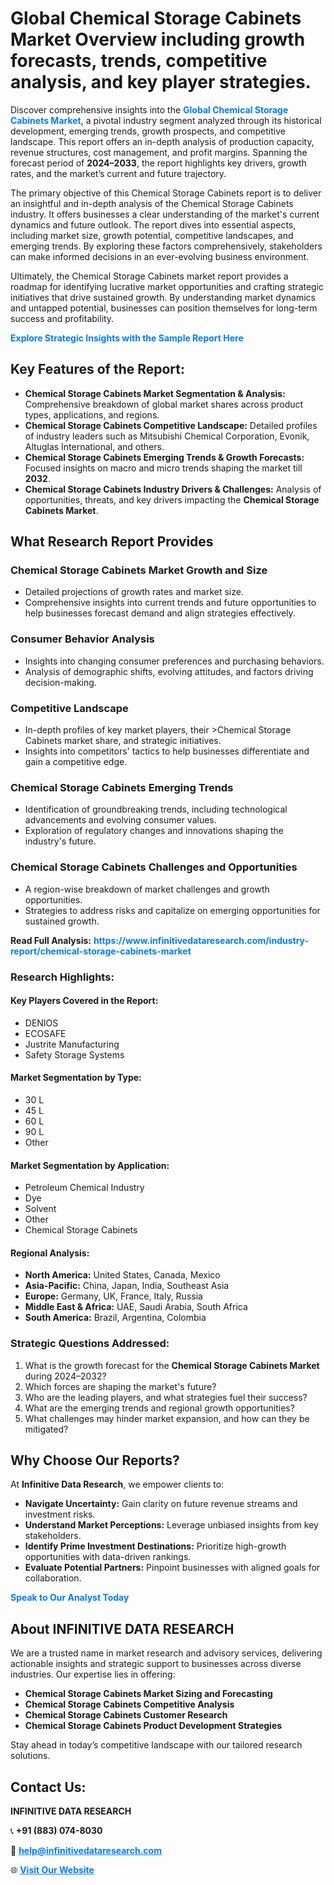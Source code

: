 <h1>Global Chemical Storage Cabinets Market Overview including growth forecasts, trends, competitive analysis, and key player strategies.</h1>
<p>
Discover comprehensive insights into the 
<a href="https://www.infinitivedataresearch.com/industry-report/chemical-storage-cabinets-market" rel="dofollow" style="color: #007BFF; text-decoration: none;"><strong>Global Chemical Storage Cabinets Market</strong></a>, a pivotal industry segment analyzed through its historical development, emerging trends, growth prospects, and competitive landscape. This report offers an in-depth analysis of production capacity, revenue structures, cost management, and profit margins. Spanning the forecast period of <strong>2024–2033</strong>, the report highlights key drivers, growth rates, and the market’s current and future trajectory.
</p>
<p>
The primary objective of this Chemical Storage Cabinets report is to deliver an insightful and in-depth analysis of the Chemical Storage Cabinets industry. It offers businesses a clear understanding of the market's current dynamics and future outlook. The report dives into essential aspects, including market size, growth potential, competitive landscapes, and emerging trends. By exploring these factors comprehensively, stakeholders can make informed decisions in an ever-evolving business environment.
</p>
<p>
Ultimately, the Chemical Storage Cabinets market report provides a roadmap for identifying lucrative market opportunities and crafting strategic initiatives that drive sustained growth. By understanding market dynamics and untapped potential, businesses can position themselves for long-term success and profitability.
</p>
<p>
<a href="https://www.infinitivedataresearch.com/request-sample/reportId=112562" style="color: #007BFF; text-decoration: none;"><strong>Explore Strategic Insights with the Sample Report Here</strong></a>
</p>

<h2>Key Features of the Report:</h2>
<ul>
<li><strong>Chemical Storage Cabinets Market Segmentation & Analysis:</strong> Comprehensive breakdown of global market shares across product types, applications, and regions.</li>
<li><strong>Chemical Storage Cabinets Competitive Landscape:</strong> Detailed profiles of industry leaders such as Mitsubishi Chemical Corporation, Evonik, Altuglas International, and others.</li>
<li><strong>Chemical Storage Cabinets Emerging Trends & Growth Forecasts:</strong> Focused insights on macro and micro trends shaping the market till <strong>2032</strong>.</li>
<li><strong>Chemical Storage Cabinets Industry Drivers & Challenges:</strong> Analysis of opportunities, threats, and key drivers impacting the <strong>Chemical Storage Cabinets Market</strong>.</li>
</ul>

<h2>What Research Report Provides</h2>
<h3>Chemical Storage Cabinets Market Growth and Size</h3>
<ul>
<li>Detailed projections of growth rates and market size.</li>
<li>Comprehensive insights into current trends and future opportunities to help businesses forecast demand and align strategies effectively.</li>
</ul>

<h3>Consumer Behavior Analysis</h3>
<ul>
<li>Insights into changing consumer preferences and purchasing behaviors.</li>
<li>Analysis of demographic shifts, evolving attitudes, and factors driving decision-making.</li>
</ul>

<h3>Competitive Landscape</h3>
<ul>
<li>In-depth profiles of key market players, their >Chemical Storage Cabinets market share, and strategic initiatives.</li>
<li>Insights into competitors' tactics to help businesses differentiate and gain a competitive edge.</li>
</ul>

<h3>Chemical Storage Cabinets Emerging Trends</h3>
<ul>
<li>Identification of groundbreaking trends, including technological advancements and evolving consumer values.</li>
<li>Exploration of regulatory changes and innovations shaping the industry's future.</li>
</ul>

<h3>Chemical Storage Cabinets Challenges and Opportunities</h3>
<ul>
<li>A region-wise breakdown of market challenges and growth opportunities.</li>
<li>Strategies to address risks and capitalize on emerging opportunities for sustained growth.</li>
</ul>
<p><strong>Read Full Analysis:</strong> <a href="https://www.infinitivedataresearch.com/industry-report/chemical-storage-cabinets-market" rel="dofollow" style="color: #007BFF; text-decoration: none;"><strong>https://www.infinitivedataresearch.com/industry-report/chemical-storage-cabinets-market</strong></a></p>
<h3>Research Highlights:</h3>
<h4>Key Players Covered in the Report:</h4>
<ul><li>DENIOS</li><li>ECOSAFE</li><li>Justrite Manufacturing</li><li>Safety Storage Systems</li></ul>
<h4>Market Segmentation by Type:</h4>
<ul><li>30 L</li><li>45 L</li><li>60 L</li><li>90 L</li><li>Other</li></ul>
<h4>Market Segmentation by Application:</h4>
<ul><li>Petroleum Chemical Industry</li><li>Dye</li><li>Solvent</li><li>Other</li><li>Chemical Storage Cabinets</li></ul>

<h4>Regional Analysis:</h4>
<ul>
<li><strong>North America:</strong> United States, Canada, Mexico</li>
<li><strong>Asia-Pacific:</strong> China, Japan, India, Southeast Asia</li>
<li><strong>Europe:</strong> Germany, UK, France, Italy, Russia</li>
<li><strong>Middle East & Africa:</strong> UAE, Saudi Arabia, South Africa</li>
<li><strong>South America:</strong> Brazil, Argentina, Colombia</li>
</ul>

<h3>Strategic Questions Addressed:</h3>
<ol>
<li>What is the growth forecast for the <strong>Chemical Storage Cabinets Market</strong> during 2024–2032?</li>
<li>Which forces are shaping the market's future?</li>
<li>Who are the leading players, and what strategies fuel their success?</li>
<li>What are the emerging trends and regional growth opportunities?</li>
<li>What challenges may hinder market expansion, and how can they be mitigated?</li>
</ol>

<h2>Why Choose Our Reports?</h2>
<p>At <strong>Infinitive Data Research</strong>, we empower clients to:</p>
<ul>
<li><strong>Navigate Uncertainty:</strong> Gain clarity on future revenue streams and investment risks.</li>
<li><strong>Understand Market Perceptions:</strong> Leverage unbiased insights from key stakeholders.</li>
<li><strong>Identify Prime Investment Destinations:</strong> Prioritize high-growth opportunities with data-driven rankings.</li>
<li><strong>Evaluate Potential Partners:</strong> Pinpoint businesses with aligned goals for collaboration.</li>
</ul>
<p><a href="https://www.infinitivedataresearch.com/industry-report/chemical-storage-cabinets-market" rel="dofollow" style="color: #007BFF; text-decoration: none;"><strong>Speak to Our Analyst Today</strong></a></p>

<h2>About INFINITIVE DATA RESEARCH</h2>
<p>We are a trusted name in market research and advisory services, delivering actionable insights and strategic support to businesses across diverse industries. Our expertise lies in offering:</p>
<ul>
<li><strong>Chemical Storage Cabinets Market Sizing and Forecasting</strong></li>
<li><strong>Chemical Storage Cabinets Competitive Analysis</strong></li>
<li><strong>Chemical Storage Cabinets Customer Research</strong></li>
<li><strong>Chemical Storage Cabinets Product Development Strategies</strong></li>
</ul>
<p>Stay ahead in today’s competitive landscape with our tailored research solutions.</p>

<h2>Contact Us:</h2>
<p><strong>INFINITIVE DATA RESEARCH</strong></p>
<p>📞 <strong>+91 (883) 074-8030</strong></p>
<p>📧 <strong><a href="mailto:help@infinitivedataresearch.com" style="color: #007BFF;">help@infinitivedataresearch.com</a></strong></p>
<p>🌐 <strong><a href="https://www.infinitivedataresearch.com" rel="dofollow" style="color: #007BFF;">Visit Our Website</a></strong></p>